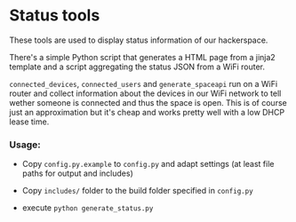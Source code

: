 Status tools
============

These tools are used to display status information of our hackerspace.

There's a simple Python script that generates a HTML page from a jinja2 template
and a script aggregating the status JSON from a WiFi router.

`connected_devices`, `connected_users` and `generate_spaceapi` run on a WiFi router and collect 
information about the devices in our WiFi network to tell wether someone is 
connected and thus the space is open. This is of course just an approximation 
but it's cheap and works pretty well with a low DHCP lease time.

### Usage: ###

* Copy `config.py.example` to `config.py` and adapt settings (at least file paths for output and includes)
* Copy `includes/` folder to the build folder specified in `config.py`

* execute `python generate_status.py`
